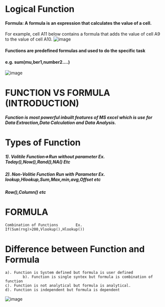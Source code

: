 # Logical Function
#### Formula: A formula is an expression that calculates the value of a cell.
For example, cell A11 below contains a formula that adds the value 
of cell A9 to the value of cell A10.
![image](https://github.com/Peacock333/Excel/assets/142161753/c53848d2-f1ac-4fac-88c6-6bfd6979f951)
#### Functions are predefined formulas and used to do the specific task 				
#### e.g. sum(mu,ber1,number2….)				
![image](https://github.com/Peacock333/Excel/assets/142161753/d47661f6-8047-4680-8df8-f49915122157)
						
# FUNCTION VS FORMULA (INTRODUCTION)						
##### Function is most powerful inbuilt features of MS excel which is use for Data Extraction,Data Calculation and Data Analysis.									
# Types of Function						
##### 1). Volitile Function=>Run without parameter Ex. Today(),Now(),Rand(),NA() Etc		
##### 2). Non-Volitie Function	Run with Parameter Ex. lookup,Hlookup,Sum,Max,min,avg,Offset etc 
##### Row(),Column() etc			

# FORMULA						
	Combination of Functions		Ex. If(Sum(rng)>200,Vlookup(),Hlookup())		
# Difference between Function and Formula									
	a). Function is System defined but formula is user defined			
        	b). Function is single syntex but formula is combination of function			
	c). Function is not analytical but formula is analytical.					
	d). Function is independent but formula is dependent					
![image](https://github.com/Peacock333/Excel/assets/142161753/0e5021cd-eb54-4386-a07d-138fc80e8ac1)




